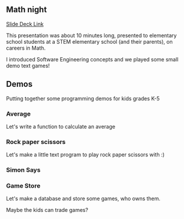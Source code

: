 ## Math night

[Slide Deck Link](https://speakerdeck.com/andyatkinson/family-math-careers-night)

This presentation was about 10 minutes long, presented to elementary school students at a STEM elementary school (and their parents), on careers in Math.

I introduced Software Engineering concepts and we played some small demo text games!

## Demos

Putting together some programming demos for kids grades K-5

### Average

Let's write a function to calculate an average

### Rock paper scissors

Let's make a little text program to play rock paper scissors with :)

### Simon Says

### Game Store

Let's make a database and store some games, who owns them.

Maybe the kids can trade games?
